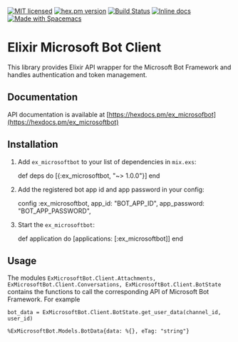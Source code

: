 [![MIT licensed](https://img.shields.io/badge/license-MIT-blue.svg)](https://raw.githubusercontent.com/zabirauf/ex_microsoftbot/master/LICENSE.md) [![hex.pm version](https://img.shields.io/hexpm/v/ex_microsoftbot.svg?style=flat)](https://hex.pm/packages/ex_microsoftbot) [![Build Status](https://travis-ci.org/zabirauf/ex_microsoftbot.svg?branch=master)](https://travis-ci.org/zabirauf/ex_microsoftbot) [![Inline docs](http://inch-ci.org/github/zabirauf/ex_microsoftbot.svg)](http://inch-ci.org/github/zabirauf/ex_microsoftbot) <a href="http://github.com/syl20bnr/spacemacs"><img src="https://cdn.rawgit.com/syl20bnr/spacemacs/442d025779da2f62fc86c2082703697714db6514/assets/spacemacs-badge.svg" alt="Made with Spacemacs"></a>

Elixir Microsoft Bot Client
======================================

This library provides Elixir API wrapper for the Microsoft Bot Framework and handles authentication and token management.

## Documentation

API documentation is available at [https://hexdocs.pm/ex_microsofbot](https://hexdocs.pm/ex_microsoftbot)

## Installation

  1. Add `ex_microsoftbot` to your list of dependencies in `mix.exs`:

        def deps do
          [{:ex_microsoftbot, "~> 1.0.0"}]
        end

  2. Add the registered bot app id and app password in your config:

        config :ex_microsoftbot,
          app_id: "BOT_APP_ID",
          app_password: "BOT_APP_PASSWORD",

  3. Start the `ex_microsoftbot`:

        def application do
          [applications: [:ex_microsoftbot]]
        end

## Usage

The modules `ExMicrosoftBot.Client.Attachments, ExMicrosoftBot.Client.Conversations, ExMicrosoftBot.Client.BotState` contains the functions to call the corresponding API of Microsoft Bot Framework. For example

```
bot_data = ExMicrosoftBot.Client.BotState.get_user_data(channel_id, user_id)

%ExMicrosoftBot.Models.BotData{data: %{}, eTag: "string"}
```
